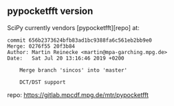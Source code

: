 
pypocketfft version
-------------------

SciPy currently vendors [pypocketfft][repo] at:

    commit 656b2373624bfb83ad1bc9388fa6c561eb2bb9e0
    Merge: 0276f55 20f3b84
    Author: Martin Reinecke <martin@mpa-garching.mpg.de>
    Date:   Sat Jul 20 13:16:46 2019 +0200

        Merge branch 'sincos' into 'master'

        DCT/DST support

repo: https://gitlab.mpcdf.mpg.de/mtr/pypocketfft
